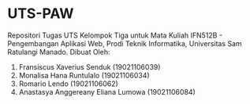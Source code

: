 # UTS-PAW
Repositori Tugas UTS Kelompok Tiga untuk Mata Kuliah IFN512B - Pengembangan Aplikasi Web, Prodi Teknik Informatika, Universitas Sam Ratulangi Manado.
Dibuat Oleh: 
1. Fransiscus Xaverius Senduk (19021106039)
2. Monalisa Hana Runtulalo (19021106034)
3. Romario Lendo (19021106062)
4. Anastasya Anggereany Eliana Lumowa (19021106084)
